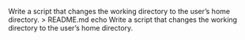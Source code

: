 Write a script that changes the working directory to the user’s home directory. > README.md
echo Write a script that changes the working directory to the user’s home directory.

